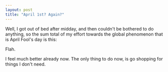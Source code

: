 ```yaml
---
layout: post
title: "April 1st? Again?"
---
```

Well, I got out of bed after midday, and then couldn't be bothered to do
anything, so the sum total of my effort towards the global phenomenon that is
April Fool's day is this:

Flah.

I feel much better already now. The only thing to do now, is go shopping for
things I don't need.
